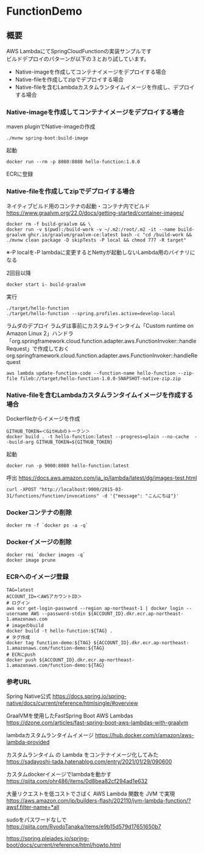 # FunctionDemo

## 概要
AWS LambdaにてSpringCloudFunctionの実装サンプルです  
ビルドデプロイのパターンが以下の３とおり試しています。
- Native-imageを作成してコンテナイメージをデプロイする場合
- Native-fileを作成してzipでデプロイする場合
- Native-fileを含むLambdaカスタムランタイムイメージを作成し、デプロイする場合

### Native-imageを作成してコンテナイメージをデプロイする場合
maven pluginでNative-imageの作成
~~~
./mvnw spring-boot:build-image
~~~
起動
~~~
docker run --rm -p 8080:8080 hello-function:1.0.0
~~~
ECRに登録

### Native-fileを作成してzipでデプロイする場合
ネイティブビルド用のコンテナの起動・コンテナ内でビルド
https://www.graalvm.org/22.0/docs/getting-started/container-images/
~~~
docker rm -f build-graalvm && \
docker run -v $(pwd):/build-work -v ~/.m2:/root/.m2 -it --name build-graalvm ghcr.io/graalvm/graalvm-ce:latest bash -c "cd /build-work && ./mvnw clean package -D skipTests -P local && chmod 777 -R target"
~~~
※-P localを-P lambdaに変更するとNettyが起動しないLambda用のバイナリになる

2回目以降
~~~
docker start i- build-graalvm
~~~

実行
~~~
./target/hello-function
./target/hello-function --spring.profiles.active=develop-local
~~~


ラムダのデプロイ
ラムダは事前にカスタムラインタイム「Custom runtime on Amazon Linux 2」ハンドラ「org.springframework.cloud.function.adapter.aws.FunctionInvoker::handleRequest」で作成しておく
org.springframework.cloud.function.adapter.aws.FunctionInvoker::handleRequest

~~~
aws lambda update-function-code --function-name hello-function --zip-file fileb://target/hello-function-1.0.0-SNAPSHOT-native-zip.zip
~~~

### Native-fileを含むLambdaカスタムランタイムイメージを作成する場合
Dockerfileからイメージを作成
~~~
GITHUB_TOKEN=＜GitHubのトークン＞
docker build . -t hello-function:latest --progress=plain --no-cache  --build-arg GITHUB_TOKEN=${GITHUB_TOKEN}
~~~

起動
~~~
docker run -p 9000:8080 hello-function:latest
~~~
呼出
https://docs.aws.amazon.com/ja_jp/lambda/latest/dg/images-test.html
~~~
curl -XPOST "http://localhost:9000/2015-03-31/functions/function/invocations" -d '{"message": "こんにちは"}'
~~~

### Dockerコンテナの削除
~~~
docker rm -f `docker ps -a -q`
~~~

### Dockerイメージの削除
~~~
docker rmi `docker images -q`
docker image prune
~~~

### ECRへのイメージ登録
~~~
TAG=latest
ACCOUNT_ID=＜AWSアカウントID＞
# ログイン
aws ecr get-login-password --region ap-northeast-1 | docker login --username AWS --password-stdin ${ACCOUNT_ID}.dkr.ecr.ap-northeast-1.amazonaws.com
# imageのbuild
docker build -t hello-function:${TAG} .
# タグ作成
docker tag function-demo:${TAG} ${ACCOUNT_ID}.dkr.ecr.ap-northeast-1.amazonaws.com/function-demo:${TAG}
# ECRにpush
docker push ${ACCOUNT_ID}.dkr.ecr.ap-northeast-1.amazonaws.com/function-demo:${TAG}
~~~

### 参考URL
Spring Native公式
https://docs.spring.io/spring-native/docs/current/reference/htmlsingle/#overview

GraalVMを使用したFastSpring Boot AWS Lambdas
https://dzone.com/articles/fast-spring-boot-aws-lambdas-with-graalvm

lambdaカスタムランタイムイメージ
https://hub.docker.com/r/amazon/aws-lambda-provided

カスタムランタイム の Lambda をコンテナイメージ化してみた
https://sadayoshi-tada.hatenablog.com/entry/2021/01/29/090600

カスタムdockerイメージでlambdaを動かす
https://qiita.com/ohr486/items/0d8bea82cf294ad1e632

大量リクエストを低コストでさばく AWS Lambda 関数を JVM で実現
https://aws.amazon.com/jp/builders-flash/202110/jvm-lambda-function/?awsf.filter-name=*all

sudoをパスワードなしで
https://qiita.com/RyodoTanaka/items/e9b15d579d17651650b7

https://spring.pleiades.io/spring-boot/docs/current/reference/html/howto.html